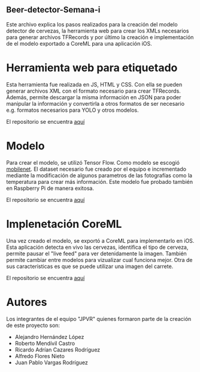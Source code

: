 ## Beer-detector-Semana-i
Este archivo explica los pasos realizados para la creación del modelo detector de cervezas, la herramienta web para crear los XMLs necesarios para generar archivos TFRecords y por último la creación e implementación de el modelo exportado a CoreML para una aplicación iOS.

# Herramienta web para etiquetado
Esta herramienta fue realizada en JS, HTML y CSS. Con ella se pueden generar archivos XML con el formato necesario para crear TFRecords. Además, permite descargar la misma información en JSON para poder manipular la información y convertirla a otros formatos de ser necesario e.g. formatos necesarios para YOLO y otros modelos.

El repositorio se encuentra [aquí](https://github.com/alfredofloresnt/label-images-tool)

# Modelo
Para crear el modelo, se utilizó Tensor Flow. Como modelo se escogió [mobilenet](https://arxiv.org/abs/1704.04861).
El dataset necesario fue creado por el equipo e incrementado mediante la modificación de algunos parametros de las fotografías como la temperatura para crear más información. Este modelo fue probado también en Raspberry Pi de manera exitosa. 

El repositorio se encuentra [aquí](https://drive.google.com/open?id=1VGBfodEMjlCZ6ZsxKyfoVOTxixXVbHHO)

# Implenetación CoreML
Una vez creado el modelo, se exportó a CoreML para implementarlo en iOS. Esta aplicación detecta en vivo las cervezas, identifica el tipo de cerveza, permite pausar el "live feed" para ver detenidamente la imagen. También permite cambiar entre modelos para vizualizar cual funciona mejor. Otra de sus caracteristicas es que se puede utilizar una imagen del carrete.

El repositorio se encuentra [aquí](https://github.com/Alexhl09/ClasificadorCervezas)

# Autores
Los integrantes de el equipo "JPVR" quienes formaron parte de la creación de este proyecto son:
- Alejandro Hernández López
- Roberto Mendívil Castro
- Ricardo Adrían Cazares Rodríguez
- Alfredo Flores Nieto
- Juan Pablo Vargas Rodríguez
